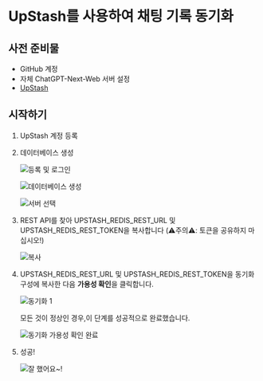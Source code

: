 # UpStash를 사용하여 채팅 기록 동기화
## 사전 준비물
- GitHub 계정
- 자체 ChatGPT-Next-Web 서버 설정
- [UpStash](https://upstash.com)

## 시작하기
1. UpStash 계정 등록
2. 데이터베이스 생성

    ![등록 및 로그인](./images/upstash-1.png)

    ![데이터베이스 생성](./images/upstash-2.png)

    ![서버 선택](./images/upstash-3.png)

3. REST API를 찾아 UPSTASH_REDIS_REST_URL 및 UPSTASH_REDIS_REST_TOKEN을 복사합니다 (⚠주의⚠: 토큰을 공유하지 마십시오!)

   ![복사](./images/upstash-4.png)

4. UPSTASH_REDIS_REST_URL 및 UPSTASH_REDIS_REST_TOKEN을 동기화 구성에 복사한 다음 **가용성 확인**을 클릭합니다.

    ![동기화 1](./images/upstash-5.png)

    모든 것이 정상인 경우,이 단계를 성공적으로 완료했습니다.

    ![동기화 가용성 확인 완료](./images/upstash-6.png)

5. 성공!

   ![잘 했어요~!](./images/upstash-7.png)
